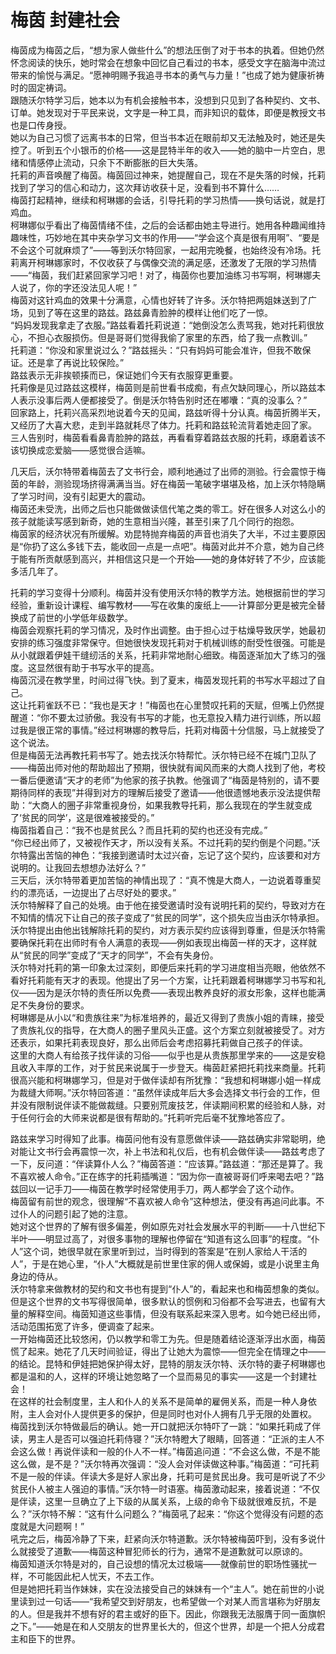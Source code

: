 # 梅茵 封建社会
梅茵成为梅茵之后，“想为家人做些什么”的想法压倒了对于书本的执着。但她仍然怀念阅读的快乐，她时常会在想象中回忆自己看过的书本，感受文字在脑海中流过带来的愉悦与满足。“愿神明赐予我追寻书本的勇气与力量！”也成了她为健康祈祷时的固定祷词。  
跟随沃尔特学习后，她本以为有机会接触书本，没想到只见到了各种契约、文书、订单。她发现对于平民来说，文字是一种工具，而非知识的载体，即便是教授文书也是口传身授。  
她以为自己习惯了远离书本的日常，但当书本近在眼前却又无法触及时，她还是失控了。听到五个小银币的价格——这是昆特半年的收入——她的脑中一片空白，思绪和情感停止流动，只余下不断膨胀的巨大失落。  
托莉的声音唤醒了梅茵。梅茵回过神来，她提醒自己，现在不是失落的时候，托莉找到了学习的信心和动力，这次拜访收获十足，没看到书不算什么……  
梅茵打起精神，继续和柯琳娜的会话，引导托莉的学习热情——换句话说，就是打鸡血。  
柯琳娜似乎看出了梅茵情绪不佳，之后的会话都由她主导进行。她用各种趣闻维持趣味性，巧妙地在其中夹杂学习文书的作用——“学会这个真是很有用啊”、“要是不会这个可就麻烦了”——等到沃尔特回家，一起用完晚餐，也始终没有冷场。托莉离开柯琳娜家时，不仅收获了与偶像交流的满足感，还激发了无限的学习热情——“梅茵，我们赶紧回家学习吧！对了，梅茵你也要加油练习书写啊，柯琳娜夫人说了，你的字还没法见人呢！”  
梅茵对这针鸡血的效果十分满意，心情也好转了许多。沃尔特把两姐妹送到了广场，见到了等在这里的路兹。路兹鼻青脸肿的模样让他们吃了一惊。  
“妈妈发现我拿走了衣服。”路兹看着托莉说道：“她倒没怎么责骂我，她对托莉很放心，不担心衣服损伤。但是哥哥们觉得我偷了家里的东西，给了我一点教训。”  
托莉道：“你没和家里说过么？”路兹摇头：“只有妈妈可能会准许，但我不敢保证。还是拿了再说比较保险。”  
路兹表示无非挨顿揍而已，保证她们今天有衣服穿更重要。  
托莉像是见过路兹这模样，梅茵则是前世看书成痴，有点欠缺同理心，所以路兹本人表示没事后两人便都接受了。倒是沃尔特告别时还在嘟囔：“真的没事么？”  
回家路上，托莉兴高采烈地说着今天的见闻，路兹听得十分认真。梅茵折腾半天，又经历了大喜大悲，走到半路就耗尽了体力。托莉和路兹轮流背着她走回了家。  
三人告别时，梅茵看看鼻青脸肿的路兹，再看看穿着路兹衣服的托莉，琢磨着该不该切换成恋爱脑——感觉很合适嘛。  


几天后，沃尔特带着梅茵去了文书行会，顺利地通过了出师的测验。行会震惊于梅茵的年龄，测验现场挤得满满当当。好在梅茵一笔破字堪堪及格，加上沃尔特隐瞒了学习时间，没有引起更大的震动。  
梅茵还未受洗，出师之后也只能做做读信代笔之类的零工。好在很多人对这么小的孩子就能读写感到新奇，她的生意相当兴隆，甚至引来了几个同行的抱怨。  
梅茵家的经济状况有所缓解。劝昆特抛弃梅茵的声音也消失了大半，不过主要原因是“你扔了这么多钱下去，能收回一点是一点吧”。梅茵对此并不介意，她为自己终于能有所贡献感到高兴，并相信这只是一个开始——她的身体好转了不少，应该能多活几年了。  


托莉的学习变得十分顺利。梅茵并没有使用沃尔特的教学方法。她根据前世的学习经验，重新设计课程、编写教材——写在收集的废纸上——计算部分更是被完全替换成了前世的小学低年级数学。  
梅茵会观察托莉的学习情况，及时作出调整。由于担心过于枯燥导致厌学，她最初安排的练习强度非常保守。但她很快发现托莉对于机械训练的耐受性很强。可能是从小就跟着伊娃干缝纫活的关系，托莉非常地耐心细致。梅茵逐渐加大了练习的强度。这显然很有助于书写水平的提高。  
梅茵沉浸在教学里，时间过得飞快。到了夏末，梅茵发现托莉的书写水平超过了自己。  
这让托莉雀跃不已：“我也是天才！”梅茵也在心里赞叹托莉的天赋，但嘴上仍然提醒道：“你不要太过骄傲。我没有书写的才能，也无意投入精力进行训练，所以超过我是很正常的事情。”经过柯琳娜的教导后，托莉对梅茵十分信服，马上就接受了这个说法。  
但是梅茵无法再教托莉书写了。她去找沃尔特帮忙。沃尔特已经不在城门卫队了——梅茵出师对他的帮助超出了预期，很快就有闻风而来的大商人找到了他，考校一番后便邀请“天才的老师”为他家的孩子执教。他强调了“梅茵是特别的，请不要期待同样的表现”并得到对方的理解后接受了邀请——他很遗憾地表示没法提供帮助：“大商人的圈子非常重视身份，如果我教导托莉，那么我现在的学生就变成了‘贫民的同学’，这是很难被接受的。”  
梅茵指着自己：“我不也是贫民么？而且托莉的契约也还没有完成。”  
“你已经出师了，又被视作天才，所以没有关系。不过托莉的契约倒是个问题。”沃尔特露出苦恼的神色：“我接到邀请时太过兴奋，忘记了这个契约，应该要和对方说明的。让我回去想想办法好么？”  
三天后，沃尔特带着更加苦恼的神情出现了：“真不愧是大商人，一边说着尊重契约的漂亮话，一边提出了占尽好处的要求。”  
沃尔特解释了自己的处境。由于他在接受邀请时没有说明托莉的契约，导致对方在不知情的情况下让自己的孩子变成了“贫民的同学”，这个损失应当由沃尔特承担。沃尔特提出由他出钱解除托莉的契约，对方表示契约应该得到尊重，但是沃尔特需要确保托莉在出师时有令人满意的表现——例如表现出梅茵一样的天才，这样就从“贫民的同学”变成了“天才的同学”，不会有失身份。  
沃尔特对托莉的第一印象太过深刻，即便后来托莉的学习进度相当亮眼，他依然不看好托莉能有天才的表现。他提出了另一个方案，让托莉跟着柯琳娜学习书写和礼仪——因为是沃尔特的责任所以免费——表现出教养良好的淑女形象，这样也能满足不失身份的要求。  
柯琳娜是从小以“和贵族往来”为标准培养的，最近又得到了贵族小姐的青睐，接受了贵族礼仪的指导，在大商人的圈子里风头正盛。这个方案立刻就被接受了。对方还表示，如果托莉表现良好，那么出师后会考虑招募托莉做自己孩子的伴读。  
这里的大商人有给孩子找伴读的习俗——似乎也是从贵族那里学来的——这是安稳且收入丰厚的工作，对于贫民来说属于一步登天。梅茵赶紧把托莉找来商量。托莉很高兴能和柯琳娜学习，但是对于做伴读却有所犹豫：“我想和柯琳娜小姐一样成为裁缝大师啊。”沃尔特回答道：“虽然伴读成年后大多会选择文书行会的工作，但并没有限制说伴读不能做裁缝。只要别荒废技艺，伴读期间积累的经验和人脉，对于任何行会的大师来说都是很有帮助的。”托莉听完后毫不犹豫地答应了。  


路兹来学习时得知了此事。梅茵问他有没有意愿做伴读——路兹确实非常聪明，绝对能让文书行会再震惊一次，补上书法和礼仪后，也有机会做伴读——路兹考虑了一下，反问道：“伴读算仆人么？”梅茵答道：“应该算。”路兹道：“那还是算了。我不喜欢被人命令。”正在练字的托莉插嘴道：“因为你一直被哥哥们呼来喝去吧？”路兹回以一记手刀——梅茵在教学时经常使用手刀，两人都学会了这个动作。  
梅茵留有前世的观念，很理解“不喜欢被人命令”这种想法，便没有再追问此事。不过仆人的问题引起了她的注意。  
她对这个世界的了解有很多偏差，例如原先对社会发展水平的判断——十八世纪下半叶——明显过高了，对很多事物的理解也停留在“知道有这么回事”的程度。“仆人”这个词，她很早就在家里听到过，当时得到的答案是“在别人家给人干活的人”，于是在她心里，“仆人”大概就是前世里住家的佣人或保姆，或是小说里主角身边的侍从。  
沃尔特拿来做教材的契约和文书也有提到“仆人”的，看起来也和梅茵想象的类似。但是这个世界的文书写得很简单，很多默认的惯例和习俗都不会写进去，也留有大量的解释空间。梅茵知道这些事情，但没有联系起来深入思考。如今她已经出师，活动范围拓宽了许多，便调查了起来。  
一开始梅茵还比较悠闲，仍以教学和零工为先。但是随着结论逐渐浮出水面，梅茵慌了起来。她花了几天时间验证，得出了让她大为震惊——但完全在情理之中——的结论。昆特和伊娃把她保护得太好，昆特的朋友沃尔特、沃尔特的妻子柯琳娜也都是温和的人，这样的环境让她忽略了一个显而易见的事实——这是一个封建社会！  
在这样的社会制度里，主人和仆人的关系不是简单的雇佣关系，而是一种人身依附，主人会对仆人提供更多的保护，但是同时也对仆人拥有几乎无限的处置权。  
梅茵找到沃尔特做最后的确认。她一开口就把沃尔特吓了一跳：“如果托莉成了伴读，男主人是否可以强迫托莉侍寝？”沃尔特瞪大了眼睛，回答道：“正派的主人不会这么做！再说伴读和一般的仆人不一样。”梅茵追问道：“不会这么做，不是不能这么做，是不是？”沃尔特再次强调：“没人会对伴读做这种事。”梅茵道：“可托莉不是一般的伴读。伴读大多是好人家出身，托莉可是贫民出身。我可是听说了不少贫民仆人被主人强迫的事情。”沃尔特一时语塞。梅茵激动起来，接着说道：“不仅是伴读，这里一旦确立了上下级的从属关系，上级的命令下级就很难反抗，不是么？”沃尔特不解：“这有什么问题么？”梅茵吼了起来：“你这个觉得没有问题的态度就是大问题啊！”  
吼完之后，梅茵冷静了下来，赶紧向沃尔特道歉。沃尔特被梅茵吓到，没有多说什么就接受了道歉——梅茵这种冒犯师长的行为，通常不是道歉就可以原谅的。  
梅茵知道沃尔特是对的，自己设想的情况太过极端——就像前世的职场性骚扰一样，不可能因此杞人忧天，不去工作。  
但是她把托莉当作妹妹，实在没法接受自己的妹妹有一个“主人”。她在前世的小说里读到过一句话——“我希望交到好朋友，也希望做一个对某人而言堪称为好朋友的人。但是我并不想有好的君主或好的臣下。因此，你跟我无法服膺于同一面旗帜之下。”——她是在和人交朋友的世界里长大的，但这个世界，却是一个把人分成君主和臣下的世界。  


